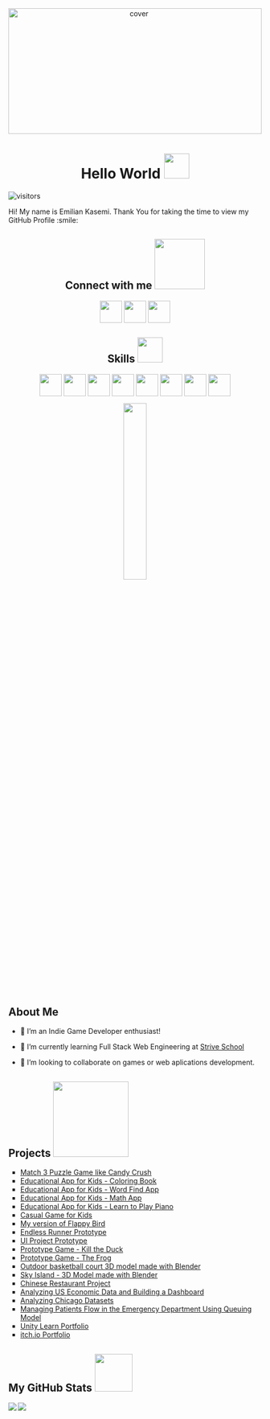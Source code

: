 
<div align="center">
<img width="100%" height = "250px" src="https://goombastomp.com/wp-content/uploads/2019/08/Ranking-Super-Mario-Bros-Series-22.gif" alt="cover" />
</div>

<h1 align='center'> Hello World <img src = "https://raw.githubusercontent.com/MartinHeinz/MartinHeinz/master/wave.gif" width = 50px> </h1>
<p align='center'>

![visitors](https://visitor-badge.glitch.me/badge?page_id=theringsofsaturn.theringsofsaturn)

</p>
<div size='20px'> Hi! My name is Emilian Kasemi. Thank You for taking the time to view my GitHub Profile :smile: 
<h2 align='center'> Connect with me <img src='https://raw.githubusercontent.com/ShahriarShafin/ShahriarShafin/main/Assets/handshake.gif' width="100px"> </h2>
<p align = 'center'>
<a href = 'https://www.linkedin.com/in/emilian-kasemi'> <img width = '44px' align= 'center' src="https://raw.githubusercontent.com/rahulbanerjee26/githubAboutMeGenerator/main/icons/linked-in-alt.svg"/></a> 
<a href = 'https://theringsofsaturn.github.io/Emilian-Kasemi-Resume/'> <img width = '44px' align= 'center' src="https://raw.githubusercontent.com/rahulbanerjee26/githubAboutMeGenerator/main/icons/portfolio.png"/></a> 
<a href = 'https://www.github.com/theringsofsaturn'> <img width = '44px' align= 'center' src="https://raw.githubusercontent.com/rahulbanerjee26/githubAboutMeGenerator/main/icons/github.svg"/></a> 

</p>
</div>

<h2 align='center'> Skills <img src = "https://media2.giphy.com/media/QssGEmpkyEOhBCb7e1/giphy.gif?cid=ecf05e47a0n3gi1bfqntqmob8g9aid1oyj2wr3ds3mg700bl&rid=giphy.gif" width = 50px> </h2>
<p align = 'center'>
<img width ='44px' align='center' src ='https://raw.githubusercontent.com/rahulbanerjee26/githubAboutMeGenerator/main/icons/unity.svg'>
<img width ='44px' align='center' src ='https://raw.githubusercontent.com/rahulbanerjee26/githubAboutMeGenerator/main/icons/blender.svg'>
<img width ='44px' align='center' src ='https://raw.githubusercontent.com/rahulbanerjee26/githubAboutMeGenerator/main/icons/csharp.svg'>
<img width ='44px' align='center' src ='https://raw.githubusercontent.com/rahulbanerjee26/githubAboutMeGenerator/main/icons/html.svg'>
<img width ='44px' align='center' src ='https://raw.githubusercontent.com/rahulbanerjee26/githubAboutMeGenerator/main/icons/css.svg'>
<img width ='44px' align='center' src ='https://raw.githubusercontent.com/rahulbanerjee26/githubAboutMeGenerator/main/icons/javascript.svg'>
<img width ='44px' align='center' src ='https://raw.githubusercontent.com/rahulbanerjee26/githubAboutMeGenerator/main/icons/photoshop.svg'>
<img width ='44px' align='center' src ='https://raw.githubusercontent.com/rahulbanerjee26/githubAboutMeGenerator/main/icons/illustrator.svg'>
<br>
</p>
<div align='center'>
<img width ='30%' height = '30%'  src='https://cdn.pixabay.com/photo/2018/09/24/08/31/pixel-cells-3699334_1280.png'/>
</div>
<h2> About Me </h2>

- 🔭 I’m an Indie Game Developer enthusiast!

- 🌱 I’m currently learning Full Stack Web Engineering at <a href="https://strive.school/" target="_blank">Strive School</a>

- 👯 I’m looking to collaborate on games or web aplications development. 



<h2> Projects <img src = "https://media0.giphy.com/media/KDDpcKigbfFpnejZs6/giphy.gif?cid=ecf05e47oy6f4zjs8g1qoiystc56cu7r9tb8a1fe76e05oty&rid=giphy.gif" width = 150px></h2>

<ul style="list-style-type:square;">
        <li><a href="https://play.google.com/store/apps/details?id=com.emiliankasemi.candyzana">Match 3 Puzzle Game like Candy Crush</a></li>
        <li><a href="https://play.google.com/store/apps/details?id=com.emiliankasemi.piktorivogel">Educational App for Kids - Coloring Book</a></li>
        <li><a href="https://play.google.com/store/apps/details?id=com.emiliankasemi.wordsearch">Educational App for Kids - Word Find App</a></li>
        <li><a href="https://play.google.com/store/apps/details?id=com.emiliankasemi.matematikaperfemije">Educational App for Kids - Math App</a></li>
        <li><a href="https://play.google.com/store/apps/details?id=com.emiliankasemi.piano">Educational App for Kids - Learn to Play Piano</a></li>
        <li><a href="https://play.google.com/store/apps/details?id=com.emiliankasemi.odisea">Casual Game for Kids</a></li>
        <li><a href="https://play.google.com/store/apps/details?id=com.emiliankasemi.kozmonauti">My version of Flappy Bird</a></li>
        <li><a href="https://play.unity.com/mg/other/endless-runner-prototype-1">Endless Runner Prototype</a></li>
        <li><a href="https://play.unity.com/mg/other/prototype-5-ui-project">UI Project Prototype</a></li>
        <li><a href="https://theringsofsaturn.github.io/Vrit_Patat/index.html">Prototype Game - Kill the Duck</a></li>
        <li><a href="https://theringsofsaturn.github.io/Bretkosa_ne_rruge/index.html">Prototype Game - The Frog</a></li>
        <li><a href="https://emilian-kasemi.itch.io/basket-court-outdoor">Outdoor basketball court 3D model made with Blender</a></li>
        <li><a href="https://github.com/theringsofsaturn/Ishulli_Askund">Sky Island - 3D Model made with Blender</a></li>
        <li><a href="https://theringsofsaturn.github.io/HTML-CSS-and-Javascript-Course/module5/">Chinese Restaurant Project</a></li>
        <li><a href="https://theringsofsaturn.github.io/IBM_Data_Science_Course/Analyzing_US_Economic_Data.html">Analyzing US Economic Data and Building a Dashboard</a></li>
        <li><a href="https://theringsofsaturn.github.io/IBM_Data_Science_Course/Socioeconomics_indicators_in_Chicago.html">Analyzing Chicago Datasets</a></li>
        <li><a href="https://theringsofsaturn.github.io/IBM_Data_Science_Course/Queue_model_for_Data_Science_project/Queue_model_for_patient_flow.html">Managing Patients Flow in the Emergency Department Using Queuing Model</a></li>
        <li><a href="https://learn.unity.com/u/5e59cec7edbc2a0bf8f72ebd?tab=profile">Unity Learn Portfolio</a></li>
        <li><a href="https://emilian-kasemi.itch.io/">itch.io Portfolio</a></li>
        </ul>

<h2> My GitHub Stats <img src='https://media1.giphy.com/media/du3J3cXyzhj75IOgvA/giphy.gif?cid=ecf05e47x2g034i9pzwtzzsd3xgg2w9nr94t4tflbbgo3008&rid=giphy.gif' width='75px'> </h2>
<a href="https://github.com/anuraghazra/github-readme-stats">
<img align="left" src="https://github-readme-stats.vercel.app/api?username=theringsofsaturn&count_private=true&show_icons=true&theme=default" />
</a>
<a href="https://github.com/anuraghazra/convoychat">
<img align="center" src="https://github-readme-stats.vercel.app/api/top-langs/?username=theringsofsaturn&theme=default" />
</a>

<!-- BLOG-POST-LIST:START -->
<!-- BLOG-POST-LIST:END -->

